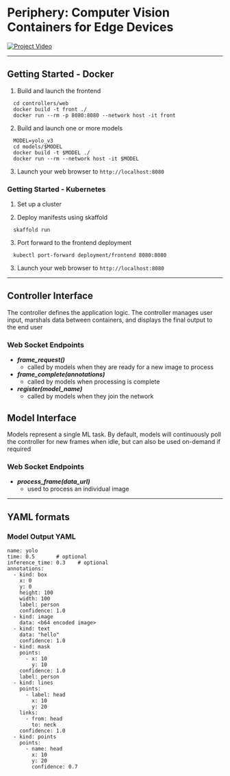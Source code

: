 # Periphery: Computer Vision Containers for Edge Devices


[![Project Video](https://img.youtube.com/vi/ono5TTrO0pc/0.jpg)](https://youtu.be/ono5TTrO0pc)


---

## Getting Started - Docker

1. Build and launch the frontend

```
  cd controllers/web
  docker build -t front ./
  docker run --rm -p 8080:8080 --network host -it front
```

2. Build and launch one or more models
```
  MODEL=yolo_v3
  cd models/$MODEL
  docker build -t $MODEL ./
  docker run --rm --network host -it $MODEL
```

3. Launch your web browser to `http://localhost:8080`

### Getting Started - Kubernetes

1. Set up a cluster

2. Deploy manifests using skaffold
```
  skaffold run
```

3. Port forward to the frontend deployment
```
  kubectl port-forward deployment/frontend 8080:8080
```

3. Launch your web browser to `http://localhost:8080`

---

## Controller Interface

The controller defines the application logic. The controller manages user input,
marshals data between containers, and displays the final output to the end user

### Web Socket Endpoints

- ***frame_request()***
  - called by models when they are ready for a new image to process
- ***frame_complete(annotations)***
  - called by models when processing is complete
- ***register(model_name)***
  - called by models when they join the network

## Model Interface

Models represent a single ML task. By default, models will continuously poll the
controller for new frames when idle, but can also be used on-demand if required

### Web Socket Endpoints
- ***process_frame(data_url)***
  - used to process an individual image

---

## YAML formats

### Model Output YAML

```
name: yolo
time: 0.5       # optional
inference_time: 0.3    # optional
annotations:
  - kind: box
    x: 0
    y: 0
    height: 100
    width: 100
    label: person
    confidence: 1.0
  - kind: image
    data: <b64 encoded image>
  - kind: text
    data: "hello"
    confidence: 1.0
  - kind: mask
    points:
      - x: 10
        y: 10
    confidence: 1.0
    label: person
  - kind: lines
    points:
      - label: head
        x: 10
        y: 20
    links:
      - from: head
        to: neck
    confidence: 1.0
  - kind: points
    points:
      - name: head
        x: 10
        y: 20
        confidence: 0.7
```
